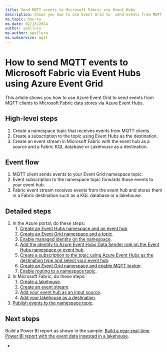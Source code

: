 ```yaml
---
title: Send MQTT events to Microsoft Fabric via Event Hubs
description: Shows you how to use Event Grid to  send events from MQTT clients to Microsoft Fabric via Azure Event Hubs. 
ms.topic: how-to
ms.date: 02/13/2024
author: spelluru
ms.author: spelluru
ms.subservice: mqtt
---
```


# How to send MQTT events to Microsoft Fabric via Event Hubs using Azure Event Grid
This article shows you how to use Azure Event Grid to send events from MQTT clients to Microsoft Fabric data stores via Azure Event Hubs. 

## High-level steps

1. Create a namespace topic that receives events from MQTT clients.
2. Create a subscription to the topic using Event Hubs as the destination.
3. Create an event stream in Microsoft Fabric with the event hub as a source and a Fabric KQL database or Lakehouse as a destination. 

## Event flow

1. MQTT client sends events to your Event Grid namespace topic.
2. Event subscription to the namespace topic forwards those events to your event hub. 
3. Fabric event stream receives events from the event hub and stores them in a Fabric destination such as a KQL database or a lakehouse. 

## Detailed steps

1. In the Azure portal, do these steps:
    1. [Create an Event Hubs namespace and an event hub](../event-hubs/event-hubs-create.md).
    1. [Create an Event Grid namespace and a topic](create-view-manage-namespace-topics.md#create-a-namespace-topic). 
    1. [Enable managed identity on the namespace](event-grid-namespace-managed-identity.md).
    1. [Add the identity to Azure Event Hubs Data Sender role on the Event Hubs namespace or event hub](/azure/role-based-access-control/role-assignments-portal?tabs=delegate-condition). 
    1. [Create a subscription to the topic using Azure Event Hubs as the destination type and select your event hub](mqtt-routing-to-event-hubs-portal.md#create-an-event-subscription-with-event-hubs-as-the-endpoint). 
    1. [Create an Event Grid namespace and enable MQTT broker](mqtt-publish-and-subscribe-portal.md#create-a-namespace). 
    1. [Enable routing to a namespace topic](mqtt-routing-to-event-hubs-portal.md#configure-routing-in-the-event-grid-namespace).     
1. In Microsoft Fabric, do these steps:
    1. [Create a lakehouse](/fabric/onelake/create-lakehouse-onelake#create-a-lakehouse). 
    2. [Create an event stream](/fabric/real-time-analytics/event-streams/create-manage-an-eventstream#create-an-eventstream).
    3. [Add your event hub as an input source](/fabric/real-time-analytics/event-streams/add-manage-eventstream-sources#add-an-azure-event-hub-as-a-source).
    4. [Add your lakehouse as a destination](/fabric/real-time-analytics/event-streams/add-manage-eventstream-destinations#add-a-lakehouse-as-a-destination). 
1. [Publish events to the namespace topic](publish-deliver-events-with-namespace-topics.md#send-events-to-your-topic). 

## Next steps
Build a Power BI report as shown in the sample: [Build a near-real-time Power BI report with the event data ingested in a lakehouse](/fabric/real-time-analytics/event-streams/transform-and-stream-real-time-events-to-lakehouse).


    




- 


